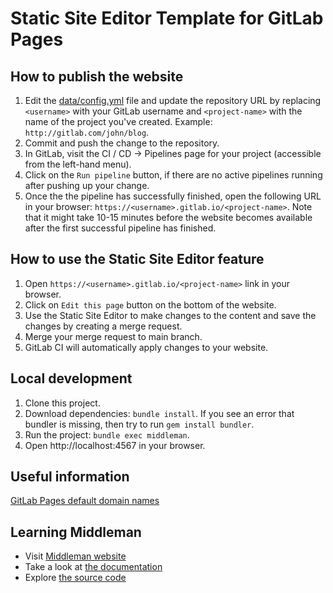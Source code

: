 # Static Site Editor Template for GitLab Pages

## How to publish the website

1. Edit the [data/config.yml](/data/config.yml) file and update the repository URL by replacing `<username>` with your GitLab username and `<project-name>` with the name of the project you've created. Example: `http://gitlab.com/john/blog`.
1. Commit and push the change to the repository.
1. In GitLab, visit the CI / CD -> Pipelines page for your project (accessible from the left-hand menu).
1. Click on the `Run pipeline` button, if there are no active pipelines running after pushing up your change.
1. Once the the pipeline has successfully finished, open the following URL in your browser: `https://<username>.gitlab.io/<project-name>`. Note that it might take 10-15 minutes before the website becomes available after the first successful pipeline has finished.


## How to use the Static Site Editor feature

1. Open `https://<username>.gitlab.io/<project-name>` link in your browser.
1. Click on `Edit this page` button on the bottom of the website.
1. Use the Static Site Editor to make changes to the content and save the changes by creating a merge request.
1. Merge your merge request to main branch.
1. GitLab CI will automatically apply changes to your website.

## Local development

1. Clone this project.
1. Download dependencies: `bundle install`. If you see an error that bundler is missing, then try to run `gem install bundler`.
1. Run the project: `bundle exec middleman`.
1. Open http://localhost:4567 in your browser.


## Useful information

[GitLab Pages default domain names](https://docs.gitlab.com/ee/user/project/pages/getting_started_part_one.html#gitlab-pages-default-domain-names)


## Learning Middleman

* Visit [Middleman website](https://middlemanapp.com)
* Take a look at [the documentation](https://middlemanapp.com/basics/install)
* Explore [the source code](https://github.com/middleman/middleman)
